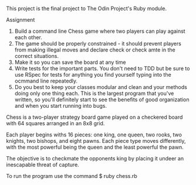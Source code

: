 This project is the final project to The Odin Project's Ruby module.

Assignment

1. Build a command line Chess game where two players can play against each other.
2. The game should be properly constrained - it should prevent players from making illegal moves and declare check or check amte in the correct situations.
3. Make it so you can save the board at any time
4. Write tests for the important parts. You don't need to TDD but be sure to use RSpec for tests for anything you find yourself typing into the ocmmand line repeatedly.
5. Do you best to keep your classes modular and clean and your methods doing only one thing each. This is the largest program that you've written, so you'll definitely start to see the benefits of good organization and when you start running into bugs. 


Chess is a two-player strategy board game played on a checkered board with 64 squares arranged in an 8x8 grid. 

Each player begins withs 16 pieces: one king, one queen, two rooks, two knights, two bishops, and eight pawns. Each piece type moves differently, with the most powerful being the queen and the least powerful the pawn. 

The objective is to checkmate the opponents king by placing it undeer an inescapable threat of capture. 

To run the program use the command $ ruby chess.rb
